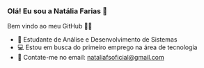 ### Olá! Eu sou a Natália Farias 👋 
Bem vindo ao meu GitHub 👩‍🏫 

- 🌱 Estudante de Análise e Desenvolvimento de Sistemas
- 💻 Estou em busca do primeiro emprego na área de tecnologia  
- 📧 Contate-me no email: nataliafsoficial@gmail.com

